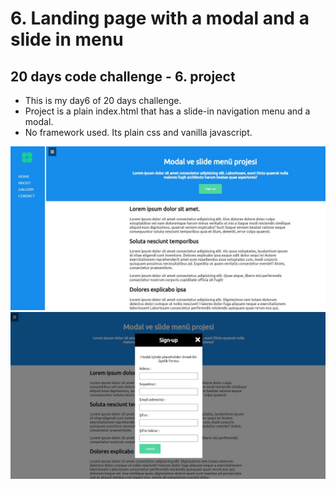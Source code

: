 # 6. Landing page with a modal and a slide in menu

## 20 days code challenge - 6. project

- This is my day6 of 20 days challenge. 
- Project is a plain index.html that has a slide-in navigation menu and a modal.
- No framework used. Its plain css and vanilla javascript.

![screenshot 1](https://github.com/burak432/20dc_6_modalSlideMenu/blob/main/screenshot1.JPG)
![screenshot 2](https://github.com/burak432/20dc_6_modalSlideMenu/blob/main/screenshot2.JPG)
